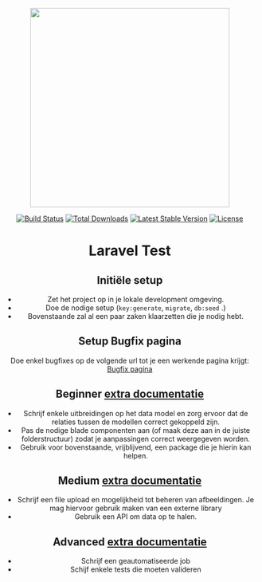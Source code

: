 <p align="center"><a href="https://laravel.com" target="_blank"><img src="https://raw.githubusercontent.com/laravel/art/master/logo-lockup/5%20SVG/2%20CMYK/1%20Full%20Color/laravel-logolockup-cmyk-red.svg" width="400"></a></p>

<p align="center">
<a href="https://travis-ci.org/laravel/framework"><img src="https://travis-ci.org/laravel/framework.svg" alt="Build Status"></a>
<a href="https://packagist.org/packages/laravel/framework"><img src="https://img.shields.io/packagist/dt/laravel/framework" alt="Total Downloads"></a>
<a href="https://packagist.org/packages/laravel/framework"><img src="https://img.shields.io/packagist/v/laravel/framework" alt="Latest Stable Version"></a>
<a href="https://packagist.org/packages/laravel/framework"><img src="https://img.shields.io/packagist/l/laravel/framework" alt="License"></a>
</p>
<div align="center">

# Laravel Test

## Initiële setup
- Zet het project op in je lokale development omgeving.
- Doe de nodige setup (`key:generate`, `migrate`, `db:seed` .)
- Bovenstaande zal al een paar zaken klaarzetten die je nodig hebt.


## Setup Bugfix pagina
Doe enkel bugfixes op de volgende url tot je een werkende pagina krijgt:
[Bugfix pagina](/bugfix)

## Beginner [extra documentatie](documentation/beginner.md)
- Schrijf enkele uitbreidingen op het data model en zorg ervoor dat de relaties tussen de modellen correct gekoppeld zijn.
- Pas de nodige blade componenten aan (of maak deze aan in de juiste folderstructuur) zodat je aanpassingen correct weergegeven worden.
- Gebruik voor bovenstaande, vrijblijvend, een package die je hierin kan helpen.

  
## Medium [extra documentatie](documentation/medium.md)
- Schrijf een file upload en mogelijkheid tot beheren van afbeeldingen. Je mag hiervoor gebruik maken van een externe library
- Gebruik een API om data op te halen.
## Advanced [extra documentatie](documentation/advanced.md)
- Schrijf een geautomatiseerde job
- Schijf enkele tests die moeten valideren
</div>
